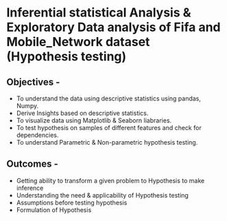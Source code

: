 # Inferential statistical Analysis & Exploratory Data analysis of Fifa and Mobile_Network dataset (Hypothesis testing)

## Objectives - 
- To understand the data using descriptive statistics using pandas, Numpy.
- Derive Insights based on descriptive statistics. 
- To visualize data using Matplotlib & Seaborn liabraries.
- To test hypothesis on samples of different features and check for dependencies.
- To understand Parametric & Non-parametric hypothesis testing.

## Outcomes -
- Getting ability to transform a given problem to Hypothesis to make inference
- Understanding the need & applicability of Hypothesis testing
- Assumptions before testing hypothesis
- Formulation of Hypothesis
